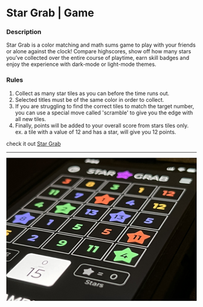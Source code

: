 # Star Grab | Game

### Description

Star Grab is a color matching and math sums game to play with your friends or alone against the clock! Compare highscores, show off how many stars you’ve collected over the entire course of playtime, earn skill badges and enjoy the experience with dark-mode or light-mode themes.

### Rules

1. Collect as many star tiles as you can before the time runs out.
2. Selected titles must be of the same color in order to collect.
3. If you are struggling to find the correct tiles to match the target number, you can use a special move called 'scramble' to give you the edge with all new tiles.
4. Finally, points will be added to your overall score from stars tiles only. ex. a tile with a value of 12 and has a star, will give you 12 points.


check it out [Star Grab](https://dillanthomas88.github.io/StarGrab/)
<hr>

![](./public/IMG_0801%20(1).jpg)
